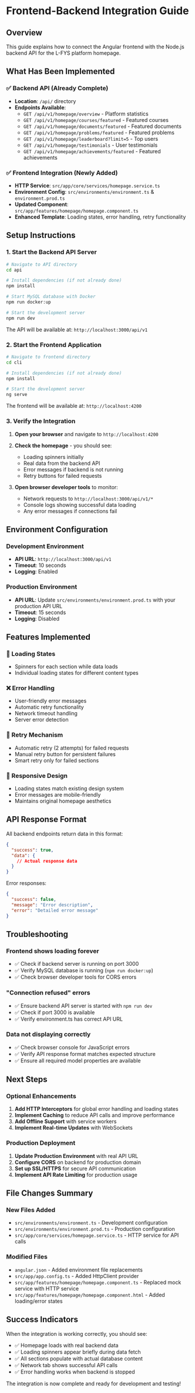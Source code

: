# Frontend-Backend Integration Guide

## Overview
This guide explains how to connect the Angular frontend with the Node.js backend API for the L-FYS platform homepage.

## What Has Been Implemented

### ✅ Backend API (Already Complete)
- **Location**: `/api/` directory
- **Endpoints Available**:
  - `GET /api/v1/homepage/overview` - Platform statistics
  - `GET /api/v1/homepage/courses/featured` - Featured courses
  - `GET /api/v1/homepage/documents/featured` - Featured documents  
  - `GET /api/v1/homepage/problems/featured` - Featured problems
  - `GET /api/v1/homepage/leaderboard?limit=5` - Top users
  - `GET /api/v1/homepage/testimonials` - User testimonials
  - `GET /api/v1/homepage/achievements/featured` - Featured achievements

### ✅ Frontend Integration (Newly Added)
- **HTTP Service**: `src/app/core/services/homepage.service.ts`
- **Environment Config**: `src/environments/environment.ts` & `environment.prod.ts`
- **Updated Component**: `src/app/features/homepage/homepage.component.ts`
- **Enhanced Template**: Loading states, error handling, retry functionality

## Setup Instructions

### 1. Start the Backend API Server

```bash
# Navigate to API directory
cd api

# Install dependencies (if not already done)
npm install

# Start MySQL database with Docker
npm run docker:up

# Start the development server
npm run dev
```

The API will be available at: `http://localhost:3000/api/v1`

### 2. Start the Frontend Application

```bash
# Navigate to frontend directory  
cd cli

# Install dependencies (if not already done)
npm install

# Start the development server
ng serve
```

The frontend will be available at: `http://localhost:4200`

### 3. Verify the Integration

1. **Open your browser** and navigate to `http://localhost:4200`
2. **Check the homepage** - you should see:
   - Loading spinners initially
   - Real data from the backend API
   - Error messages if backend is not running
   - Retry buttons for failed requests

3. **Open browser developer tools** to monitor:
   - Network requests to `http://localhost:3000/api/v1/*`
   - Console logs showing successful data loading
   - Any error messages if connections fail

## Environment Configuration

### Development Environment
- **API URL**: `http://localhost:3000/api/v1`
- **Timeout**: 10 seconds
- **Logging**: Enabled

### Production Environment  
- **API URL**: Update `src/environments/environment.prod.ts` with your production API URL
- **Timeout**: 15 seconds
- **Logging**: Disabled

## Features Implemented

### 🔄 Loading States
- Spinners for each section while data loads
- Individual loading states for different content types

### ❌ Error Handling
- User-friendly error messages
- Automatic retry functionality
- Network timeout handling
- Server error detection

### 🔁 Retry Mechanism
- Automatic retry (2 attempts) for failed requests
- Manual retry button for persistent failures
- Smart retry only for failed sections

### 📱 Responsive Design
- Loading states match existing design system
- Error messages are mobile-friendly
- Maintains original homepage aesthetics

## API Response Format

All backend endpoints return data in this format:
```json
{
  "success": true,
  "data": {
    // Actual response data
  }
}
```

Error responses:
```json
{
  "success": false,
  "message": "Error description",
  "error": "Detailed error message"
}
```

## Troubleshooting

### Frontend shows loading forever
- ✅ Check if backend server is running on port 3000
- ✅ Verify MySQL database is running (`npm run docker:up`)
- ✅ Check browser developer tools for CORS errors

### "Connection refused" errors
- ✅ Ensure backend API server is started with `npm run dev`
- ✅ Check if port 3000 is available
- ✅ Verify environment.ts has correct API URL

### Data not displaying correctly
- ✅ Check browser console for JavaScript errors
- ✅ Verify API response format matches expected structure
- ✅ Ensure all required model properties are available

## Next Steps

### Optional Enhancements
1. **Add HTTP Interceptors** for global error handling and loading states
2. **Implement Caching** to reduce API calls and improve performance
3. **Add Offline Support** with service workers
4. **Implement Real-time Updates** with WebSockets

### Production Deployment
1. **Update Production Environment** with real API URL
2. **Configure CORS** on backend for production domain
3. **Set up SSL/HTTPS** for secure API communication
4. **Implement API Rate Limiting** for production usage

## File Changes Summary

### New Files Added
- `src/environments/environment.ts` - Development configuration
- `src/environments/environment.prod.ts` - Production configuration  
- `src/app/core/services/homepage.service.ts` - HTTP service for API calls

### Modified Files
- `angular.json` - Added environment file replacements
- `src/app/app.config.ts` - Added HttpClient provider
- `src/app/features/homepage/homepage.component.ts` - Replaced mock service with HTTP service
- `src/app/features/homepage/homepage.component.html` - Added loading/error states

## Success Indicators

When the integration is working correctly, you should see:
- ✅ Homepage loads with real backend data
- ✅ Loading spinners appear briefly during data fetch  
- ✅ All sections populate with actual database content
- ✅ Network tab shows successful API calls
- ✅ Error handling works when backend is stopped

The integration is now complete and ready for development and testing!
